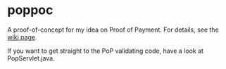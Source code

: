 # poppoc
A proof-of-concept for my idea on Proof of Payment. For details, see the [wiki page](https://github.com/kallerosenbaum/poppoc/wiki/Proof-of-Payment).

If you want to get straight to the PoP validating code, have a look at PopServlet.java.
